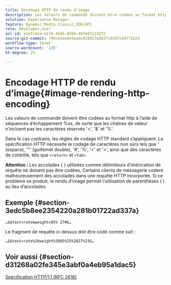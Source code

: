 ```yaml
---
title: Encodage HTTP de rendu d’image
description: Les valeurs de commande doivent être codées au format http à l’aide de séquences d’échappement %xx, de sorte que les chaînes de valeur n’incluent pas les caractères réservés '=', '&' et '%'.
solution: Experience Manager
feature: Dynamic Media Classic,SDK/API
role: Developer,User
exl-id: a1efc4ce-a170-4bdb-8584-407e07113272
source-git-commit: 790ce3aa4e9aadc019d17e663fc93d7c69772b23
workflow-type: tm+mt
source-wordcount: '135'
ht-degree: 2%

---
```


# Encodage HTTP de rendu d’image{#image-rendering-http-encoding}

Les valeurs de commande doivent être codées au format http à l’aide de séquences d’échappement %xx, de sorte que les chaînes de valeur n’incluent pas les caractères réservés &#39;=&#39;, &#39;&amp;&#39; et &#39;%&#39;.

Dans le cas contraire, les règles de codage HTTP standard s’appliquent. La spécification HTTP nécessite le codage de caractères non sûrs tels que &#39; (espace), &#39;&quot;&#39; (guillemet double), &#39;#&#39;, &#39;%&#39;, &#39;&lt;&#39; et &#39;>&#39;, ainsi que des caractères de contrôle, tels que `<return>` et `<tab>`.

**Attention :** Les accolades { } utilisées comme délimiteurs d’imbrication de requête ne doivent pas être codées. Certains clients de messagerie codent malheureusement des accolades dans une requête HTTP incorporée. Si ce problème se produit, le rendu d’image permet l’utilisation de parenthèses ( ) au lieu d’accolades.

## Exemple {#section-3edc5b8ee2354220a281b01722ad337a}

`…&$text=rate&weight=85% 27#&…`

Le fragment de requête ci-dessus doit être codé comme suit :

`…&$text=rate%26weight%3D85%25%2027%23&…`

## Voir aussi {#section-d31268a02fe345e3abf0a4eb95a1dac5}

[Spécification HTTP/1.1 (RFC 2616)](https://www.w3.org/Protocols/rfc2616/rfc2616.html)
